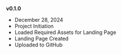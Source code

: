 **v0.1.0**
- December 28, 2024
- Project Initiation
- Loaded Required Assets for Landing Page
- Landing Page Created
- Uploaded to GitHub